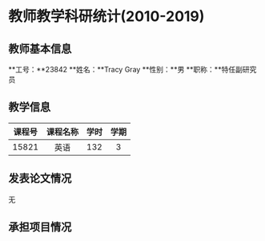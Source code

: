 # 教师教学科研统计(2010-2019)
## 教师基本信息
**工号：**23842
**姓名：**Tracy Gray
**性别：**男
**职称：**特任副研究员
## 教学信息
|课程号|课程名称|学时|学期|
|:---:|:---:|:---:|:---:|
|15821|英语|132|3|
## 发表论文情况
无
## 承担项目情况
